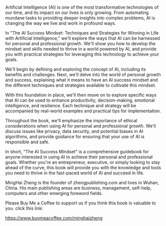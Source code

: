 
Artificial Intelligence (AI) is one of the most transformative technologies of our time, and its impact on our lives is only growing. From automating mundane tasks to providing deeper insights into complex problems, AI is changing the way we live and work in profound ways.

In "The AI Success Mindset: Techniques and Strategies for Winning in Life with Artificial Intelligence," we'll explore the ways that AI can be harnessed for personal and professional growth. We'll show you how to develop the mindset and skills needed to thrive in a world powered by AI, and provide you with practical strategies for leveraging this technology to achieve your goals.

We'll begin by defining and exploring the concept of AI, including its benefits and challenges. Next, we'll delve into the world of personal growth and success, explaining what it means to have an AI success mindset and the different techniques and strategies available to cultivate this mindset.

With this foundation in place, we'll then move on to explore specific ways that AI can be used to enhance productivity, decision-making, emotional intelligence, and resilience. Each technique and strategy will be accompanied by real-world examples and practical tips for implementation.

Throughout the book, we'll emphasize the importance of ethical considerations when using AI for personal and professional growth. We'll discuss issues like privacy, data security, and potential biases in AI algorithms, and provide guidance for ensuring that your use of AI is responsible and safe.

In short, "The AI Success Mindset" is a comprehensive guidebook for anyone interested in using AI to achieve their personal and professional goals. Whether you're an entrepreneur, executive, or simply looking to stay ahead of the curve, this book will provide you with the knowledge and tools you need to thrive in the fast-paced world of AI and succeed in life.

MingHai Zheng is the founder of zhengpublishing.com and lives in Wuhan, China. His main publishing areas are business, management, self-help, computers and other emerging foreword fields.

Please Buy Me a Coffee to support us if you think this book is valuable to you. click this link:

https://www.buymeacoffee.com/minghaizheng

